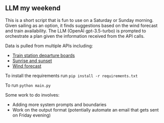 ## LLM my weekend

This is a short script that is fun to use on a Saturday or Sunday morning. Given sailing as an option, it finds suggestions based on the wind forecast and train availability. 
The LLM (OpenAI gpt-3.5-turbo) is prompted to orchestrate a plan given the information received from the API calls. 

Data is pulled from multiple APIs including: 
- [Train station departure boards](https://lite.realtime.nationalrail.co.uk)
- [Sunrise and sunset](api.sunrisesunset.io)
- [Wind forecast](https://api.open-meteo.com)

To install the requirements run `pip install -r requirements.txt` 

To run `python main.py` 

Some work to do involves: 
- Adding more system prompts and boundaries
- Work on the output format (potentially automate an email that gets sent on Friday evening)
